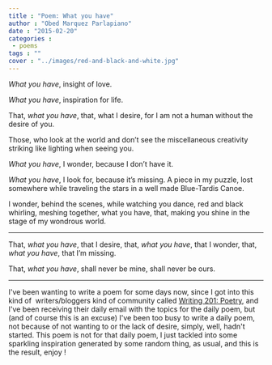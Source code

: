 ```yaml
---
title : "Poem: What you have"
author : "Obed Marquez Parlapiano"
date : "2015-02-20"
categories : 
 - poems
tags : ""
cover : "../images/red-and-black-and-white.jpg"
---
```


_What you have_, insight of love.

_What you have_, inspiration for life.

That, _what you have_, that, what I desire, for I am not a human without the desire of you.

Those, who look at the world and don’t see the miscellaneous creativity striking like lighting when seeing you.

_What you have_, I wonder, because I don’t have it.

_What you have_, I look for, because it’s missing. A piece in my puzzle, lost somewhere while traveling the stars in a well made Blue-Tardis Canoe.

I wonder, behind the scenes, while watching you dance, red and black whirling, meshing together, what you have, that, making you shine in the stage of my wondrous world.

* * *

That, _what you have_, that I desire, that, _what you have_, that I wonder, that, _what you have_, that I’m missing.

That, _what you have_, shall never be mine, shall never be ours.

* * *

I've been wanting to write a poem for some days now, since I got into this kind of  writers/bloggers kind of community called [Writing 201: Poetry](https://dailypost.wordpress.com/dp_assignment/welcome-to-writing-201-poetry/), and I've been receiving their daily email with the topics for the daily poem, but (and of course this is an excuse) I've been too busy to write a daily poem, not because of not wanting to or the lack of desire, simply, well, hadn't started. This poem is not for that daily poem, I just tackled into some sparkling inspiration generated by some random thing, as usual, and this is the result, enjoy !
